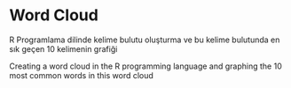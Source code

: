 # Word Cloud

R Programlama dilinde kelime bulutu oluşturma ve bu kelime bulutunda en sık geçen 10 kelimenin grafiği

Creating a word cloud in the R programming language and graphing the 10 most common words in this word cloud
